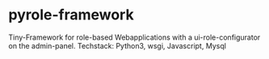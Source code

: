 # pyrole-framework
Tiny-Framework for role-based Webapplications with a ui-role-configurator on the admin-panel. Techstack: Python3, wsgi, Javascript, Mysql
